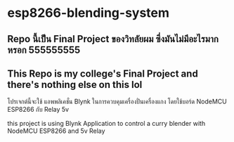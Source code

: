 # esp8266-blending-system
Repo นี้เป็น Final Project ของวิทลัยผม ซึ่งมันไม่มีอะไรมากหรอก 555555555
---------------------
This Repo is my college's Final Project and there's nothing else on this lol
---------------------
โปรเจกต์นี้จะใช้ แอพพลิเคชั่น Blynk ในการควบคุมเครื่องปั่นเครื่องแกง โดยใช้บอร์ด NodeMCU ESP8266 กับ Relay 5v

this project is using Blynk Application to control a curry blender with NodeMCU ESP8266 and 5v Relay
